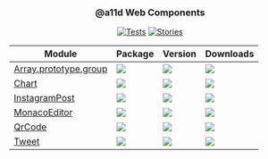
<div align="center">
<h3>@a11d Web Components</h3>

[![Tests](https://img.shields.io/github/actions/workflow/status/a11delavar/web-components/development.yml?logo=github&style=for-the-badge&label=Tests)](https://a11delavar.github.io/web-components/actions/workflows/development.yml)
[![Stories](https://img.shields.io/badge/-Stories-pink.svg?logo=storybook&style=for-the-badge)](https://a11delavar.github.io/web-components/)


| Module | Package | Version | Downloads |
| ------- | ------- | ------- | --------- |
| [Array.prototype.group](packages/Array.prototype.group) | [![](https://img.shields.io/badge/%40a11d%2Farray.prototype.group-8A2BE2?style=for-the-badge&logo=npm&logoColor=red&color=white)](https://www.npmjs.com/package/@a11d/array.prototype.group) | [![](https://img.shields.io/npm/v/%40a11d%2Farray.prototype.group?style=for-the-badge&label=)](https://www.npmjs.com/package/@a11d/array.prototype.group) | [![](https://img.shields.io/npm/dm/%40a11d%2Farray.prototype.group?style=for-the-badge&label=&color=blue)](https://www.npmjs.com/package/@a11d/array.prototype.group) |
| [Chart](packages/Chart) | [![](https://img.shields.io/badge/%40a11d%2Flit--chart-8A2BE2?style=for-the-badge&logo=npm&logoColor=red&color=white)](https://www.npmjs.com/package/@a11d/lit-chart) | [![](https://img.shields.io/npm/v/%40a11d%2Flit-chart?style=for-the-badge&label=)](https://www.npmjs.com/package/@a11d/lit-chart) | [![](https://img.shields.io/npm/dm/%40a11d%2Flit-chart?style=for-the-badge&label=&color=blue)](https://www.npmjs.com/package/@a11d/lit-chart) |
| [InstagramPost](packages/InstagramPost) | [![](https://img.shields.io/badge/%40a11d%2Flit--instagram--post-8A2BE2?style=for-the-badge&logo=npm&logoColor=red&color=white)](https://www.npmjs.com/package/@a11d/lit-instagram-post) | [![](https://img.shields.io/npm/v/%40a11d%2Flit-instagram-post?style=for-the-badge&label=)](https://www.npmjs.com/package/@a11d/lit-instagram-post) | [![](https://img.shields.io/npm/dm/%40a11d%2Flit-instagram-post?style=for-the-badge&label=&color=blue)](https://www.npmjs.com/package/@a11d/lit-instagram-post) |
| [MonacoEditor](packages/MonacoEditor) | [![](https://img.shields.io/badge/%40a11d%2Flit--monaco--editor-8A2BE2?style=for-the-badge&logo=npm&logoColor=red&color=white)](https://www.npmjs.com/package/@a11d/lit-monaco-editor) | [![](https://img.shields.io/npm/v/%40a11d%2Flit-monaco-editor?style=for-the-badge&label=)](https://www.npmjs.com/package/@a11d/lit-monaco-editor) | [![](https://img.shields.io/npm/dm/%40a11d%2Flit-monaco-editor?style=for-the-badge&label=&color=blue)](https://www.npmjs.com/package/@a11d/lit-monaco-editor) |
| [QrCode](packages/QrCode) | [![](https://img.shields.io/badge/%40a11d%2Flit--qr--code-8A2BE2?style=for-the-badge&logo=npm&logoColor=red&color=white)](https://www.npmjs.com/package/@a11d/lit-qr-code) | [![](https://img.shields.io/npm/v/%40a11d%2Flit-qr-code?style=for-the-badge&label=)](https://www.npmjs.com/package/@a11d/lit-qr-code) | [![](https://img.shields.io/npm/dm/%40a11d%2Flit-qr-code?style=for-the-badge&label=&color=blue)](https://www.npmjs.com/package/@a11d/lit-qr-code) |
| [Tweet](packages/Tweet) | [![](https://img.shields.io/badge/%40a11d%2Flit--tweet-8A2BE2?style=for-the-badge&logo=npm&logoColor=red&color=white)](https://www.npmjs.com/package/@a11d/lit-tweet) | [![](https://img.shields.io/npm/v/%40a11d%2Flit-tweet?style=for-the-badge&label=)](https://www.npmjs.com/package/@a11d/lit-tweet) | [![](https://img.shields.io/npm/dm/%40a11d%2Flit-tweet?style=for-the-badge&label=&color=blue)](https://www.npmjs.com/package/@a11d/lit-tweet) |

</div>

